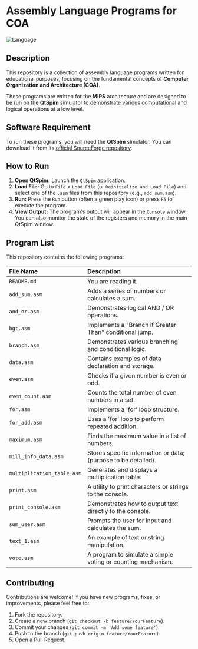 # Assembly Language Programs for COA

![Language](https://img.shields.io/badge/Language-Assembly-blue.svg)

## Description

This repository is a collection of assembly language programs written for educational purposes, focusing on the fundamental concepts of **Computer Organization and Architecture (COA)**.

These programs are written for the **MIPS** architecture and are designed to be run on the **QtSpim** simulator to demonstrate various computational and logical operations at a low level.

## Software Requirement

To run these programs, you will need the **QtSpim** simulator. You can download it from its [official SourceForge repository](http://spimsimulator.sourceforge.net/).

## How to Run

1.  **Open QtSpim:** Launch the `QtSpim` application.
2.  **Load File:** Go to `File` > `Load File` (or `Reinitialize and Load File`) and select one of the `.asm` files from this repository (e.g., `add_sum.asm`).
3.  **Run:** Press the `Run` button (often a green play icon) or press `F5` to execute the program.
4.  **View Output:** The program's output will appear in the `Console` window. You can also monitor the state of the registers and memory in the main QtSpim window.

## Program List

This repository contains the following programs:

| File Name | Description |
| :--- | :--- |
| `README.md` | You are reading it. |
| `add_sum.asm` | Adds a series of numbers or calculates a sum. |
| `and_or.asm` | Demonstrates logical AND / OR operations. |
| `bgt.asm` | Implements a "Branch if Greater Than" conditional jump. |
| `branch.asm` | Demonstrates various branching and conditional logic. |
| `data.asm` | Contains examples of data declaration and storage. |
| `even.asm` | Checks if a given number is even or odd. |
| `even_count.asm` | Counts the total number of even numbers in a set. |
| `for.asm` | Implements a 'for' loop structure. |
| `for_add.asm` | Uses a 'for' loop to perform repeated addition. |
| `maximum.asm` | Finds the maximum value in a list of numbers. |
| `mill_info_data.asm` | Stores specific information or data; (purpose to be detailed). |
| `multiplication_table.asm` | Generates and displays a multiplication table. |
| `print.asm` | A utility to print characters or strings to the console. |
| `print_console.asm` | Demonstrates how to output text directly to the console. |
| `sum_user.asm` | Prompts the user for input and calculates the sum. |
| `text_1.asm` | An example of text or string manipulation. |
| `vote.asm` | A program to simulate a simple voting or counting mechanism. |

## Contributing

Contributions are welcome! If you have new programs, fixes, or improvements, please feel free to:
1.  Fork the repository.
2.  Create a new branch (`git checkout -b feature/YourFeature`).
3.  Commit your changes (`git commit -m 'Add some feature'`).
4.  Push to the branch (`git push origin feature/YourFeature`).
5.  Open a Pull Request.
